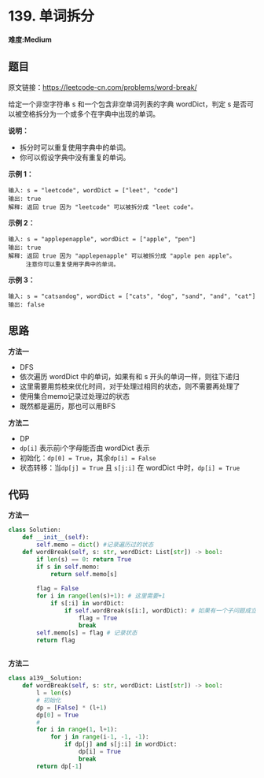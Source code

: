 # 139. 单词拆分
**难度:Medium**
## 题目
原文链接：https://leetcode-cn.com/problems/word-break/

给定一个非空字符串 s 和一个包含非空单词列表的字典 wordDict，判定 s 是否可以被空格拆分为一个或多个在字典中出现的单词。

**说明：**
* 拆分时可以重复使用字典中的单词。
* 你可以假设字典中没有重复的单词。

**示例 1：**
```
输入: s = "leetcode", wordDict = ["leet", "code"]
输出: true
解释: 返回 true 因为 "leetcode" 可以被拆分成 "leet code"。
```
**示例 2：**
```
输入: s = "applepenapple", wordDict = ["apple", "pen"]
输出: true
解释: 返回 true 因为 "applepenapple" 可以被拆分成 "apple pen apple"。
     注意你可以重复使用字典中的单词。
```
**示例 3：**
```
输入: s = "catsandog", wordDict = ["cats", "dog", "sand", "and", "cat"]
输出: false
```

## 思路
**方法一**
* DFS
* 依次遍历 wordDict 中的单词，如果有和 s 开头的单词一样，则往下递归
* 这里需要用剪枝来优化时间，对于处理过相同的状态，则不需要再处理了
* 使用集合memo记录过处理过的状态
* 既然都是遍历，那也可以用BFS

**方法二**
* DP
* `dp[i]` 表示前i个字母能否由 wordDict 表示
* 初始化：`dp[0] = True`，其余`dp[i] = False`
* 状态转移：当`dp[j] = True` 且 `s[j:i]` 在 wordDict 中时，`dp[i] = True`
    
## 代码
**方法一**
```python
class Solution:
    def __init__(self):
        self.memo = dict() #记录遍历过的状态
    def wordBreak(self, s: str, wordDict: List[str]) -> bool:
        if len(s) == 0: return True 
        if s in self.memo:
            return self.memo[s]
        
        flag = False
        for i in range(len(s)+1): # 这里需要+1
            if s[:i] in wordDict:
                if self.wordBreak(s[i:], wordDict): # 如果有一个子问题成立，即可
                    flag = True
                    break
        self.memo[s] = flag # 记录状态
        return flag
        
```
**方法二**
```python
class a139__Solution:
    def wordBreak(self, s: str, wordDict: List[str]) -> bool:
        l = len(s)
        # 初始化
        dp = [False] * (l+1)
        dp[0] = True
        #
        for i in range(1, l+1):
            for j in range(i-1, -1, -1):
                if dp[j] and s[j:i] in wordDict:
                    dp[i] = True
                    break
        return dp[-1]
```
